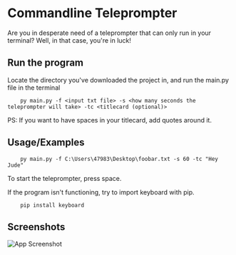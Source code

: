 # Commandline Teleprompter

Are you in desperate need of a teleprompter that can only run in your terminal? Well, in that case, you're in luck!


## Run the program

Locate the directory you've downloaded the project in, and run the main.py file in the terminal
```
    py main.py -f <input txt file> -s <how many seconds the teleprompter will take> -tc <titlecard (optional)>
```
PS: If you want to have spaces in your titlecard, add quotes around it.
## Usage/Examples
```
    py main.py -f C:\Users\47983\Desktop\foobar.txt -s 60 -tc "Hey Jude"
```
To start the teleprompter, press space.

If the program isn't functioning, try to import keyboard with pip.
```
    pip install keyboard
```

## Screenshots

![App Screenshot](https://imgur.com/a/xqugxRV)
